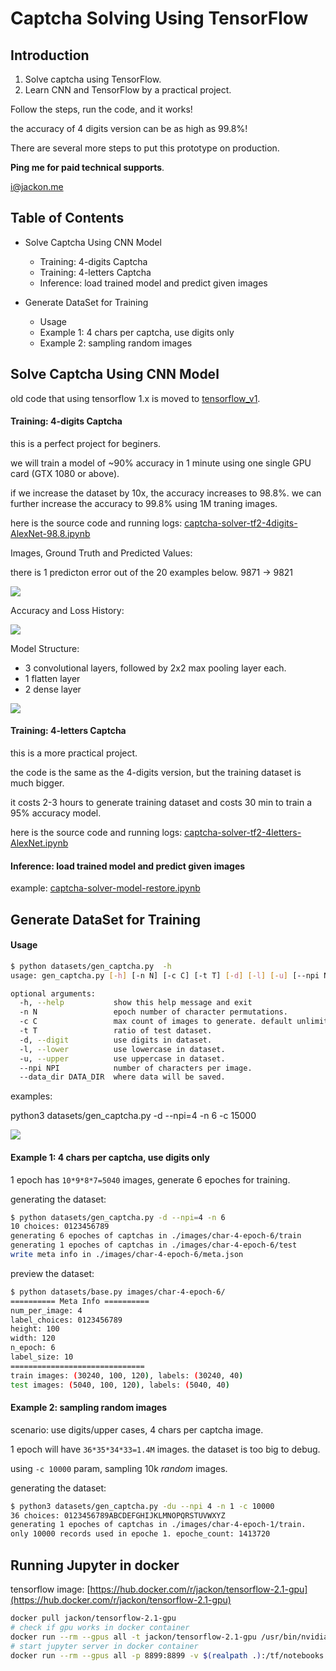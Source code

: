 # Captcha Solving Using TensorFlow


## Introduction

1. Solve captcha using TensorFlow.
2. Learn CNN and TensorFlow by a practical project.

Follow the steps,
run the code,
and it works!

the accuracy of 4 digits version can be as high as 99.8%!

There are several more steps to put this prototype on production.

**Ping me for paid technical supports**.

[i@jackon.me](mailto:i@jackon.me)


## Table of Contents

- Solve Captcha Using CNN Model

  - Training: 4-digits Captcha
  - Training: 4-letters Captcha
  - Inference: load trained model and predict given images

- Generate DataSet for Training

  - Usage
  - Example 1: 4 chars per captcha, use digits only
  - Example 2: sampling random images

## Solve Captcha Using CNN Model


old code that using tensorflow 1.x is moved to [tensorflow_v1](tensorflow_v1).


#### Training: 4-digits Captcha

this is a perfect project for beginers.

we will train a model of ~90% accuracy in 1 minute using one single GPU card (GTX 1080 or above).

if we increase the dataset by 10x, the accuracy increases to 98.8%.
we can further increase the accuracy to 99.8% using 1M traning images.

here is the source code and running logs: [captcha-solver-tf2-4digits-AlexNet-98.8.ipynb](captcha-solver-tf2-4digits-AlexNet-98.8.ipynb)

Images, Ground Truth and Predicted Values:

there is 1 predicton error out of the 20 examples below. 9871 -> 9821

![](img-doc/result-preview-4digits.png)

Accuracy and Loss History:

![](img-doc/history-4digits.png)

Model Structure:

- 3 convolutional layers, followed by 2x2 max pooling layer each.
- 1 flatten layer
- 2 dense layer

![](img-doc/model-structure-alexnet-for-4digits.png)


#### Training: 4-letters Captcha

this is a more practical project.

the code is the same as the 4-digits version, but the training dataset is much bigger.

it costs 2-3 hours to generate training dataset and costs 30 min to train a 95% accuracy model.

here is the source code and running logs: [captcha-solver-tf2-4letters-AlexNet.ipynb](captcha-solver-tf2-4letters-AlexNet.ipynb)


#### Inference: load trained model and predict given images

example: [captcha-solver-model-restore.ipynb](captcha-solver-model-restore.ipynb)


## Generate DataSet for Training

#### Usage

```bash
$ python datasets/gen_captcha.py  -h
usage: gen_captcha.py [-h] [-n N] [-c C] [-t T] [-d] [-l] [-u] [--npi NPI] [--data_dir DATA_DIR]

optional arguments:
  -h, --help           show this help message and exit
  -n N                 epoch number of character permutations.
  -c C                 max count of images to generate. default unlimited
  -t T                 ratio of test dataset.
  -d, --digit          use digits in dataset.
  -l, --lower          use lowercase in dataset.
  -u, --upper          use uppercase in dataset.
  --npi NPI            number of characters per image.
  --data_dir DATA_DIR  where data will be saved.
```

examples:

python3 datasets/gen_captcha.py  -d --npi=4 -n 6 -c 15000

![](img-doc/data-set-example.png)

#### Example 1: 4 chars per captcha, use digits only

1 epoch has `10*9*8*7=5040` images, generate 6 epoches for training.

generating the dataset:

```bash
$ python datasets/gen_captcha.py -d --npi=4 -n 6
10 choices: 0123456789
generating 6 epoches of captchas in ./images/char-4-epoch-6/train
generating 1 epoches of captchas in ./images/char-4-epoch-6/test
write meta info in ./images/char-4-epoch-6/meta.json
```

preview the dataset:

```bash
$ python datasets/base.py images/char-4-epoch-6/
========== Meta Info ==========
num_per_image: 4
label_choices: 0123456789
height: 100
width: 120
n_epoch: 6
label_size: 10
==============================
train images: (30240, 100, 120), labels: (30240, 40)
test images: (5040, 100, 120), labels: (5040, 40)
```

#### Example 2: sampling random images

scenario: use digits/upper cases, 4 chars per captcha image.

1 epoch will have `36*35*34*33=1.4M` images. the dataset is too big to debug.

using `-c 10000` param, sampling 10k *random* images.

generating the dataset:

```bash
$ python3 datasets/gen_captcha.py -du --npi 4 -n 1 -c 10000
36 choices: 0123456789ABCDEFGHIJKLMNOPQRSTUVWXYZ
generating 1 epoches of captchas in ./images/char-4-epoch-1/train.
only 10000 records used in epoche 1. epoche_count: 1413720
```


## Running Jupyter in docker

tensorflow image: [https://hub.docker.com/r/jackon/tensorflow-2.1-gpu](https://hub.docker.com/r/jackon/tensorflow-2.1-gpu)

```bash
docker pull jackon/tensorflow-2.1-gpu
# check if gpu works in docker container
docker run --rm --gpus all -t jackon/tensorflow-2.1-gpu /usr/bin/nvidia-smi
# start jupyter server in docker container
docker run --rm --gpus all -p 8899:8899 -v $(realpath .):/tf/notebooks -t jackon/tensorflow-2.1-gpu
```
